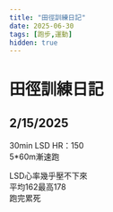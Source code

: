 ```yaml
---
title: "田徑訓練日記"
date: 2025-06-30
tags: [跑步,運動]
hidden: true
---
```


# 田徑訓練日記

## 2/15/2025

30min LSD HR：150  
5*60m漸速跑  

LSD心率幾乎壓不下來  
平均162最高178  
跑完累死  
